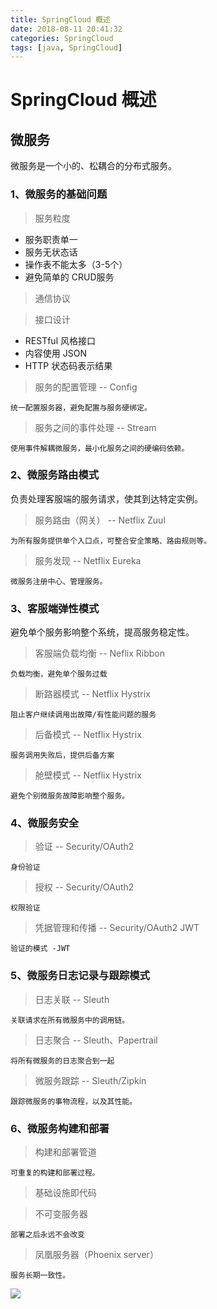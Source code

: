 ```yaml
---
title: SpringCloud 概述
date: 2018-08-11 20:41:32
categories: SpringCloud
tags: [java, SpringCloud]
---
```


# SpringCloud 概述

## 微服务

微服务是一个小的、松耦合的分布式服务。

### 1、微服务的基础问题

> 服务粒度

* 服务职责单一
* 服务无状态话
* 操作表不能太多（3-5个）
* 避免简单的 CRUD服务

> 通信协议

> 接口设计

* RESTful 风格接口
* 内容使用 JSON
* HTTP 状态码表示结果

> 服务的配置管理 -- Config

	统一配置服务器，避免配置与服务硬绑定。

> 服务之间的事件处理 -- Stream

	使用事件解耦微服务，最小化服务之间的硬编码依赖。

### 2、微服务路由模式

负责处理客服端的服务请求，使其到达特定实例。

> 服务路由（网关） -- Netflix Zuul

	为所有服务提供单个入口点，可整合安全策略、路由规则等。
	
> 服务发现 -- Netflix Eureka

	微服务注册中心、管理服务。

	
### 3、客服端弹性模式

避免单个服务影响整个系统，提高服务稳定性。

> 客服端负载均衡 -- Neflix Ribbon

	负载均衡，避免单个服务过载

> 断路器模式 -- Netflix Hystrix

	阻止客户继续调用出故障/有性能问题的服务

> 后备模式 -- Netflix Hystrix

	服务调用失败后，提供后备方案

> 舱壁模式 -- Netflix Hystrix

	避免个别微服务故障影响整个服务。

### 4、微服务安全

> 验证 -- Security/OAuth2

	身份验证

> 授权 -- Security/OAuth2

	权限验证

> 凭据管理和传播  -- Security/OAuth2 JWT

	验证的模式 -JWT

### 5、微服务日志记录与跟踪模式

> 日志关联 -- Sleuth

	关联请求在所有微服务中的调用链。

> 日志聚合 -- Sleuth、Papertrail

	将所有微服务的日志聚合到一起

> 微服务跟踪 -- Sleuth/Zipkin

	跟踪微服务的事物流程，以及其性能。

### 6、微服务构建和部署

> 构建和部署管道

	可重复的构建和部署过程。

> 基础设施即代码

	

> 不可变服务器

	部署之后永远不会改变

> 凤凰服务器（Phoenix server）

	服务长期一致性。


![](http://qnyunyun.yunsoho.cn/20180626135647743.jpeg?imageMogr2/thumbnail/!100p)
















































































































































